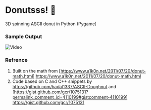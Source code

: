 # Donutsss! 🍩
3D spinning ASCII donut in Python (Pygame)

### Sample Output
![Video](https://thumbs.gfycat.com/MessyHandmadeDragon-small.gif)

### Refrence
 1. Built on the math from [https://www.a1k0n.net/2011/07/20/donut-math.html] https://www.a1k0n.net/2011/07/20/donut-math.html
 2. Code based on C and C++ snippets by https://github.com/hadal1337/ASCII-Doughnut and [https://gist.github.com/gcr/1075131?permalink_comment_id=4110199#gistcomment-4110199] https://gist.github.com/gcr/1075131
